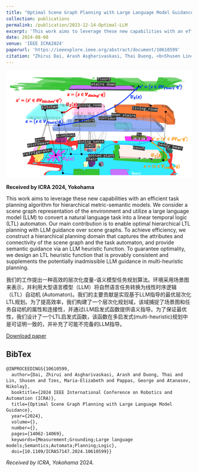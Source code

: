 ```yaml
---
title: "Optimal Scene Graph Planning with Large Language Model Guidance"
collection: publications
permalink: /publication/2023-12-14-Optimal-LLM
excerpt: 'This work aims to leverage these new capabilities with an efficient task planning algorithm for hierarchical metric-semantic models. We consider a scene graph representation of the environment and utilize a large language model (LLM) to convert a natural language task into a linear temporal logic (LTL) automaton. Our main contribution is to enable optimal hierarchical LTL planning with LLM guidance over scene graphs. To achieve efficiency, we construct a hierarchical planning domain that captures the attributes and connectivity of the scene graph and the task automaton, and provide semantic guidance via an LLM heuristic function. To guarantee optimality, we design an LTL heuristic function that is provably consistent and supplements the potentially inadmissible LLM guidance in multi-heuristic planning.我们的工作提出一种高效的层次化度量-语义模型任务规划算法。环境采用场景图来表示，并利用大型语言模型（LLM）将自然语言任务转换为线性时序逻辑（LTL）自动机 (Automaton)。我们的主要贡献是实现基于LLM指导的最优层次化LTL规划。为了提高效率，我们构建了一个层次化规划域，该域捕捉了场景图和任务自动机的属性和连接性，并通过LLM启发式函数提供语义指导。为了保证最优性，我们设计了一个LTL启发式函数，该函数在多启发式(multi-heuristic)规划中是可证明一致的，并补充了可能不完备的LLM指导。'
date: 2024-08-08
venue: 'IEEE ICRA2024'
paperurl: 'https://ieeexplore.ieee.org/abstract/document/10610599'
citation: "Zhirui Dai, Arash Asgharivaskasi, Thai Duong, <b>Shusen Lin</b>, Maria-Elizabeth Tzes, George Pappas, Nikolay Atanasov "
---
```


<img src="../files/LLM optimal/LLM1.png" width=800px/>

<b>Received by ICRA 2024, Yokohama</b>

This work aims to leverage these new capabilities with an efficient task planning algorithm for hierarchical metric-semantic models. We consider a scene graph representation of the environment and utilize a large language model (LLM) to convert a natural language task into a linear temporal logic (LTL) automaton. Our main contribution is to enable optimal hierarchical LTL planning with LLM guidance over scene graphs. To achieve efficiency, we construct a hierarchical planning domain that captures the attributes and connectivity of the scene graph and the task automaton, and provide semantic guidance via an LLM heuristic function. To guarantee optimality, we design an LTL heuristic function that is provably consistent and supplements the potentially inadmissible LLM guidance in multi-heuristic planning.

我们的工作提出一种高效的层次化度量-语义模型任务规划算法。环境采用场景图来表示，并利用大型语言模型（LLM）将自然语言任务转换为线性时序逻辑（LTL）自动机 (Automaton)。我们的主要贡献是实现基于LLM指导的最优层次化LTL规划。为了提高效率，我们构建了一个层次化规划域，该域捕捉了场景图和任务自动机的属性和连接性，并通过LLM启发式函数提供语义指导。为了保证最优性，我们设计了一个LTL启发式函数，该函数在多启发式(multi-heuristic)规划中是可证明一致的，并补充了可能不完备的LLM指导。

[Download paper](https://arxiv.org/pdf/2309.09182.pdf)

## BibTex

```
@INPROCEEDINGS{10610599,
  author={Dai, Zhirui and Asgharivaskasi, Arash and Duong, Thai and Lin, Shusen and Tzes, Maria-Elizabeth and Pappas, George and Atanasov, Nikolay},
  booktitle={2024 IEEE International Conference on Robotics and Automation (ICRA)}, 
  title={Optimal Scene Graph Planning with Large Language Model Guidance}, 
  year={2024},
  volume={},
  number={},
  pages={14062-14069},
  keywords={Measurement;Grounding;Large language models;Semantics;Automata;Planning;Logic},
  doi={10.1109/ICRA57147.2024.10610599}}

```

<i>Received by ICRA, Yokohama  </i>2024.

